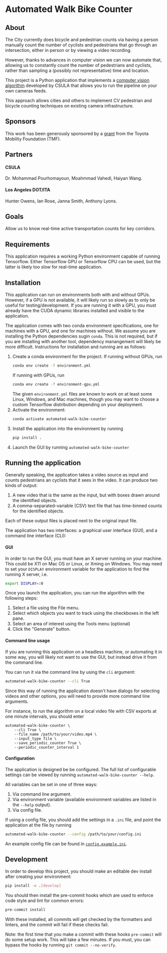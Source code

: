 # Automated Walk Bike Counter

## About

The City currently does bicycle and pedestrian counts via having a person manually count
the number of cyclists and pedestrians that go through an intersection,
either in person or by viewing a video recording.

However, thanks to advances in computer vision we can now automate that,
allowing us to constantly count the number of pedestrians and cyclists,
rather than sampling a (possibly not representative) time and location.

This project is a Python application that implements a
[computer vision algorithm](https://pdfs.semanticscholar.org/c1d9/8fca75c63fd5975fc2fcd3fe07ac02de4a5b.pdf)
developed by CSULA that allows you to run the pipeline on your own cameras feeds.

This approach allows cities and others to implement CV pedestrian and bicycle counting techniques on existing camera infrastructure.

## Sponsors

This work has been generously sponsored by a
[grant](https://ladot.lacity.org/sites/g/files/wph266/f/Press%20Release%20LADOT%20Awarded%20Mobility%20Grant%2C%20Will%20Conduct%20Department%27s%20First%20Count%20of%20Walkers%20and%20Bicyclists.pdf) from the Toyota Mobility Foundation (TMF).

## Partners

#### CSULA

Dr. Mohammad Pourhomayoun, Moahmmad Vahedi, Haiyan Wang.

#### Los Angeles DOT/ITA

Hunter Owens, Ian Rose, Janna Smith, Anthony Lyons.

## Goals

Allow us to know real-time active transportation counts for key corridors.

## Requirements

This application requires a working Python environment capable of running Tensorflow.
Either Tensorflow GPU or Tensorflow CPU can be used, but the latter is likely too slow for real-time application.

## Installation

This application can run on environments both with and without GPUs.
However, if a GPU is not available,
it will likely run so slowly as to only be useful for testing/development.
If you are running it with a GPU,
you must already have the CUDA dynamic libraries installed and visible to the application.

The application comes with two conda environment specifications,
one for machines with a GPU, and one for machines without.
We assume you are installing the Python dependencies sugin `conda`.
This is not required, but if you are installing with another tool,
dependency manangement will likely be more difficult.
Instructions for installation and running are as follows:

1. Create a conda environment for the project. If running without GPUs, run
    ```bash
    conda env create -f environment.yml
    ```
    If running with GPUs, run
    ```bash
    conda env create -f environment-gpu.yml
    ```
    The given `environment.yml` files are known to work on at least some Linux, Windows, and Mac machines,
    though you may want to choose a custom Tensorflow distribution depending on your deployment.
1. Activate the environment:
    ```bash
    conda activate automated-walk-bike-counter
    ```
1. Install the application into the environment by running
    ```bash
    pip install .
    ```
1. Launch the GUI by running `automated-walk-bike-counter`

## Running the application

Generally speaking, the application takes a video source as input
and counts pedestrians an cyclists that it sees in the video.
It can produce two kinds of output:

1. A new video that is the same as the input, but with boxes drawn around the identified objects.
1. A comma-separated-variable (CSV) text file that has time-binned counts for the identified objects.

Each of these output files is placed next to the original input file.

The application has two interfaces: a graphical user interface (GUI),
and a command line interface (CLI):

#### GUI

In order to run the GUI, you must have an X server running on your machine.
This could be X11 on Mac OS or Linux, or Xming on Windows.
You may need to set your `DISPLAY` environment variable for the application to
find the running X server, i.e.
```bash
export DISPLAY=:0
```

Once you launch the application, you can run the algorithm with the following steps:
1. Select a file using the File menu.
1. Select which objects you want to track using the checkboxes in the left pane.
1. Select an area of interest using the Tools menu (optional)
1. Click the "Generate" button.

#### Command line usage

If you are running this application on a headless machine,
or automating it in some way, you will likely not want to use the GUI,
but instead drive it from the command line.

You can run it via the command line by using the `cli` argument:
```bash
automated-walk-bike-counter --cli True
```
Since this way of running the application doesn't have dialogs for selecting videos
and other options, you will need to provide more command line arguments.

For instance, to run the algorithm on a local video file with CSV exports at one minute intervals,
you should enter
```
automated-walk-bike-counter \
    --cli True \
    --file_name /path/to/your/video.mp4 \
    --input_type file \
    --save_periodic_counter True \
    --periodic_counter_interval 1
```

#### Configuration

The application is designed be be configured.
The full list of configurable settings can be viewed by running `automated-walk-bike-counter --help`.

All variables can be set in one of three ways:
1. Via command line argument.
1. Via environment variable (available environment variables are listed in the `--help` output).
1. Via config file.

If using a config file, you should add the settings in a `.ini` file,
and point the application at the file by running
```bash
automated-walk-bike-counter --config /path/to/your/config.ini
```
An example config file can be found in [`config.example.ini`](./config.example.ini).

## Development

In order to develop this project, you should make an editable dev install after creating your environment:
```bash
pip install -e .[develop]
```

You should then install the pre-commit hooks which are used to enforce code style
and lint for common errors:
```bash
pre-commit install
```
With these installed, all commits will get checked by the formatters and linters,
and the commit will fail if these checks fail.

Note: the first time that you make a commit with these hooks `pre-commit` will do some setup work.
This will take a few minutes. If you must, you can bypass the hooks by running `git commit --no-verify`.
